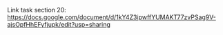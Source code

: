 Link task section 20:
https://docs.google.com/document/d/1kY4Z3ipwffYUMAKT77zvPSag9V-ajsOpfHhEFyfjupk/edit?usp=sharing